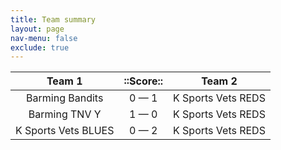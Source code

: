 ```yaml
---
title: Team summary
layout: page
nav-menu: false
exclude: true
---
```




|       Team 1        |  ::Score::  |       Team 2       |
|:-------------------:|:-----------:|:------------------:|
|   Barming Bandits   | 0 &mdash; 1 | K Sports Vets REDS |
|    Barming TNV Y    | 1 &mdash; 0 | K Sports Vets REDS |
| K Sports Vets BLUES | 0 &mdash; 2 | K Sports Vets REDS |

 <br /><br /><br />